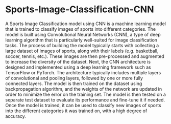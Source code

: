 # Sports-Image-Classification-CNN
A Sports Image Classification model using CNN is a machine learning model that is trained to classify images of sports into different categories. The model is built using Convolutional Neural Networks (CNN), a type of deep learning algorithm that is particularly well-suited for image classification tasks.
The process of building the model typically starts with collecting a large dataset of images of sports, along with their labels (e.g. basketball, soccer, tennis, etc.). These images are then pre-processed and augmented to increase the diversity of the dataset.
Next, the CNN architecture is designed and implemented using a deep learning framework such as TensorFlow or PyTorch. The architecture typically includes multiple layers of convolutional and pooling layers, followed by one or more fully connected layers.
The model is then trained on the dataset using backpropagation algorithm, and the weights of the network are updated in order to minimize the error on the training set. The model is then tested on a separate test dataset to evaluate its performance and fine-tune it if needed.
Once the model is trained, it can be used to classify new images of sports into the different categories it was trained on, with a high degree of accuracy.
